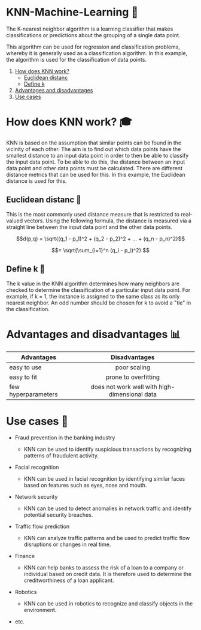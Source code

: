 # KNN-Machine-Learning 🤖

The K-nearest neighbor algorithm is a learning classifier that makes classifications or predictions about the grouping of a single data point.

This algorithm can be used for regression and classification problems, whereby it is generally used as a classification algorithm. In this example, the algorithm is used for the classification of data points.

1. [How does KNN work?](#how-does-KNN-work?)
   - [Euclidean distanc](#euclidean-distanc)
   - [Define k](#define-k)
2. [Advantages and disadvantages](#advantages-and-disadvantages)
3. [Use cases](#use-cases)

# How does KNN work? 🎓

KNN is based on the assumption that similar points can be found in the vicinity of each other. The aim is to find out which data points have the smallest distance to an input data point in order to then be able to classify the input data point.
To be able to do this, the distance between an input data point and other data points must be calculated. There are different distance metrics that can be used for this. In this example, the Euclidean distance is used for this.

## Euclidean distanc 📐

This is the most commonly used distance measure that is restricted to real-valued vectors. Using the following formula, the distance is measured via a straight line between the input data point and the other data points.

$$d(p,q) = \sqrt{(q_1 - p_1)^2 + (q_2 - p_2)^2 + ... + (q_n - p_n)^2}$$

$$= \sqrt{\sum_{i=1}^n (q_i - p_i)^2} $$

## Define k 📌

The k value in the KNN algorithm determines how many neighbors are checked to determine the classification of a particular input data point. For example, if k = 1, the instance is assigned to the same class as its only nearest neighbor. An odd number should be chosen for k to avoid a "tie" in the classification.

# Advantages and disadvantages 📊

| Advantages          |                 Disadvantages                 |
| ------------------- | :-------------------------------------------: |
| easy to use         |                 poor scaling                  |
| easy to fit         |             prone to overfitting              |
| few hyperparameters | does not work well with high-dimensional data |

# Use cases 🔧

- Fraud prevention in the banking industry

  - KNN can be used to identify suspicious transactions by recognizing patterns of fraudulent activity.

- Facial recognition

  - KNN can be used in facial recognition by identifying similar faces based on features such as eyes, nose and mouth.

- Network security

  - KNN can be used to detect anomalies in network traffic and identify potential security breaches.

- Traffic flow prediction

  - KNN can analyze traffic patterns and be used to predict traffic flow disruptions or changes in real time.

- Finance

  - KNN can help banks to assess the risk of a loan to a company or individual based on credit data. It is therefore used to determine the creditworthiness of a loan applicant.

- Robotics

  - KNN can be used in robotics to recognize and classify objects in the environment.

- etc.
